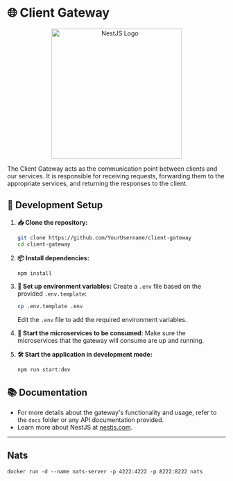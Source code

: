 # 🌐 Client Gateway

<p align="center">
  <img src="https://nestjs.com/img/logo_text.svg" alt="NestJS Logo" width="300"/>
</p>

The Client Gateway acts as the communication point between clients and our services. It is responsible for receiving requests, forwarding them to the appropriate services, and returning the responses to the client.

## 🚀 Development Setup

1. **📥 Clone the repository:**
   ```bash
   git clone https://github.com/YourUsername/client-gateway
   cd client-gateway
   ```

2. **📦 Install dependencies:**
   ```bash
   npm install
   ```

3. **🔧 Set up environment variables:**
   Create a `.env` file based on the provided `.env.template`:
   ```bash
   cp .env.template .env
   ```
   Edit the `.env` file to add the required environment variables.

4. **🔄 Start the microservices to be consumed:**
   Make sure the microservices that the gateway will consume are up and running.

5. **🛠️ Start the application in development mode:**
   ```bash
   npm run start:dev
   ```

## 📚 Documentation

- For more details about the gateway's functionality and usage, refer to the `docs` folder or any API documentation provided.
- Learn more about NestJS at [nestjs.com](https://nestjs.com).

---

## Nats
```
docker run -d --name nats-server -p 4222:4222 -p 8222:8222 nats
```

